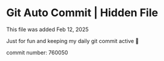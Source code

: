 # Git Auto Commit | Hidden File

This file was added Feb 12, 2025

Just for fun and keeping my daily git commit active 🤪

commit number: 760050
